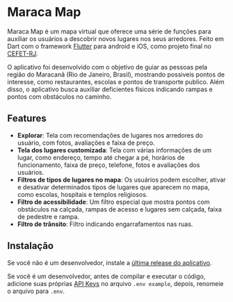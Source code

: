 # Maraca Map

Maraca Map é um mapa virtual que oferece uma série de funções para auxiliar os usuários a descobrir novos lugares nos seus arredores. Feito em Dart com o framework [Flutter](https://flutter.dev) para android e iOS, como projeto final no [CEFET-RJ](http://www.cefet-rj.br/).

O aplicativo foi desenvolvido com o objetivo de guiar as pessoas pela região do Maracanã (Rio de Janeiro, Brasil), mostrando possiveis pontos de interesse, como restaurantes, escolas e pontos de transporte publico. Além disso, o aplicativo busca auxiliar deficientes físicos indicando rampas e pontos com obstáculos no caminho.

## Features

* **Explorar**: Tela com recomendações de lugares nos arredores do usuário, com fotos, avaliações e faixa de preço.
* **Tela dos lugares customizada**: Tela com várias informações de um lugar, como endereço, tempo até chegar a pé, horários de funcionamento, faixa de preço, telefone, fotos e avaliações dos usuários.
* **Filtros de tipos de lugares no mapa**: Os usuários podem escolher, ativar e desativar determinados tipos de lugares que aparecem no mapa, como escolas, hospitais e templos religiosos.
* **Filtro de acessibilidade**: Um filtro especial que mostra pontos com obstáculos na calçada, rampas de acesso e lugares sem calçada, faixa de pedestre e rampa.
* **Filtro de trânsito**: Filtro indicando engarrafamentos nas ruas.

## Instalação

Se você não é um desenvolvedor, instale a [última release do aplicativo](https://github.com/Benitex/Maraca-Map/releases).

Se você é um desenvolvedor, antes de compilar e executar o código, adicione suas próprias [API Keys](https://console.cloud.google.com/google/maps-apis/credentials) no arquivo `.env example`, depois, renomeie o arquivo para `.env`.
